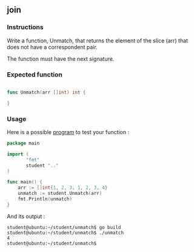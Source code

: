 ## join
### Instructions

Write a function, Unmatch, that returns the element of the slice (arr) that does not have a correspondent pair.

The function must have the next signature.

### Expected function

```go

func Unmatch(arr []int) int {

}

```

### Usage

Here is a possible [program](TODO-LINK) to test your function :

```go
package main

import (
       "fmt"
       student ".."
)

func main() {
	arr := []int{1, 2, 3, 1, 2, 3, 4}
	unmatch := student.Unmatch(arr)
	fmt.Println(unmatch)
}
```

And its output :

```console
student@ubuntu:~/student/unmatch$ go build
student@ubuntu:~/student/unmatch$ ./unmatch
4
student@ubuntu:~/student/unmatch$ 
```
